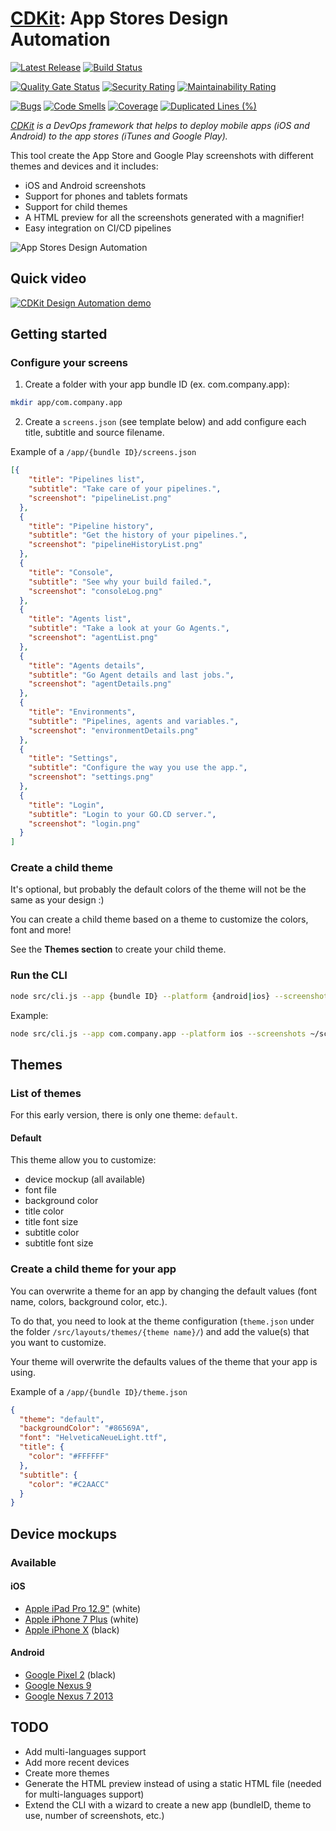 # [CDKit](https://github.com/timoa/cdkit): App Stores Design Automation

[![Latest Release][release-badge]][release-url]
[![Build Status][github-badge]][github-url]

[![Quality Gate Status][sonarcloud-status-badge]][sonarcloud-url]
[![Security Rating][sonarcloud-security-badge]][sonarcloud-url]
[![Maintainability Rating][sonarcloud-maintainability-badge]][sonarcloud-url]

[![Bugs][sonarcloud-bugs-badge]][sonarcloud-url]
[![Code Smells][sonarcloud-codesmells-badge]][sonarcloud-url]
[![Coverage][sonarcloud-coverage-badge]][sonarcloud-url]
[![Duplicated Lines (%)][sonarcloud-duplicated-badge]][sonarcloud-url]

*[CDKit](https://github.com/timoa/cdkit) is a DevOps framework that helps to deploy mobile apps (iOS and Android) to the app stores (iTunes and Google Play).*

This tool create the App Store and Google Play screenshots with different themes and devices and it includes:

* iOS and Android screenshots
* Support for phones and tablets formats
* Support for child themes
* A HTML preview for all the screenshots generated with a magnifier!
* Easy integration on CI/CD pipelines

![App Stores Design Automation][doc-design-automation]

## Quick video

[![CDKit Design Automation demo](https://img.youtube.com/vi/wT4t4d7lgr4/0.jpg)](https://www.youtube.com/watch?v=wT4t4d7lgr4 "CDKit Design Automation demo")

## Getting started

### Configure your screens

1) Create a folder with your app bundle ID (ex. com.company.app):

  ```bash
  mkdir app/com.company.app
  ```

2) Create a `screens.json` (see template below) and add configure each title, subtitle and source filename.

Example of a `/app/{bundle ID}/screens.json`

```json
[{
    "title": "Pipelines list",
    "subtitle": "Take care of your pipelines.",
    "screenshot": "pipelineList.png"
  },
  {
    "title": "Pipeline history",
    "subtitle": "Get the history of your pipelines.",
    "screenshot": "pipelineHistoryList.png"
  },
  {
    "title": "Console",
    "subtitle": "See why your build failed.",
    "screenshot": "consoleLog.png"
  },
  {
    "title": "Agents list",
    "subtitle": "Take a look at your Go Agents.",
    "screenshot": "agentList.png"
  },
  {
    "title": "Agents details",
    "subtitle": "Go Agent details and last jobs.",
    "screenshot": "agentDetails.png"
  },
  {
    "title": "Environments",
    "subtitle": "Pipelines, agents and variables.",
    "screenshot": "environmentDetails.png"
  },
  {
    "title": "Settings",
    "subtitle": "Configure the way you use the app.",
    "screenshot": "settings.png"
  },
  {
    "title": "Login",
    "subtitle": "Login to your GO.CD server.",
    "screenshot": "login.png"
  }
]
```

### Create a child theme

It's optional, but probably the default colors of the theme will not be the same as your design :)

You can create a child theme based on a theme to customize the colors, font and more!

See the **Themes section** to create your child theme.

### Run the CLI

```bash
node src/cli.js --app {bundle ID} --platform {android|ios} --screenshots {path to your device screenshots}
```

Example:

```bash
node src/cli.js --app com.company.app --platform ios --screenshots ~/screenshots
```

## Themes

### List of themes

For this early version, there is only one theme: `default`.

#### Default

This theme allow you to customize:

* device mockup (all available)
* font file
* background color
* title color
* title font size
* subtitle color
* subtitle font size

### Create a child theme for your app

You can overwrite a theme for an app by changing the default values (font name, colors, background color, etc.).

To do that, you need to look at the theme configuration (`theme.json` under the folder `/src/layouts/themes/{theme name}/`) and add the value(s) that you want to customize.

Your theme will overwrite the defaults values of the theme that your app is using.

Example of a `/app/{bundle ID}/theme.json`

```json
{
  "theme": "default",
  "backgroundColor": "#86569A",
  "font": "HelveticaNeueLight.ttf",
  "title": {
    "color": "#FFFFFF"
  },
  "subtitle": {
    "color": "#C2AACC"
  }
}
```

## Device mockups

### Available

#### iOS

* [Apple iPad Pro 12.9"][apple-ipad-pro-12.9-white] (white)
* [Apple iPhone 7 Plus][apple-iphone-7-plus-white] (white)
* [Apple iPhone X][apple-iphone-x-black] (black)

#### Android

* [Google Pixel 2][google-pixel-2-black] (black)
* [Google Nexus 9][google-nexus-9]
* [Google Nexus 7 2013][google-nexus-7-2013]

## TODO

* Add multi-languages support
* Add more recent devices
* Create more themes
* Generate the HTML preview instead of using a static HTML file (needed for multi-languages support)
* Extend the CLI with a wizard to create a new app (bundleID, theme to use, number of screenshots, etc.)

[sonarcloud]: https://sonarcloud.io/about
[release-badge]: https://img.shields.io/github/v/release/timoa/cdkit.appstore.design?logoColor=orange
[release-url]: https://github.com/timoa/cdkit.appstore.design/releases
[github-badge]: https://github.com/timoa/cdkit.appstore.design/workflows/Build/badge.svg
[github-url]: https://github.com/timoa/cdkit.appstore.design
[sonarcloud-url]: https://sonarcloud.io/dashboard?id=timoa_cdkit.appstore.design
[sonarcloud-status-badge]: https://sonarcloud.io/api/project_badges/measure?project=timoa_cdkit.appstore.design&metric=alert_status
[sonarcloud-security-badge]: https://sonarcloud.io/api/project_badges/measure?project=timoa_cdkit.appstore.design&metric=security_rating
[sonarcloud-maintainability-badge]: https://sonarcloud.io/api/project_badges/measure?project=timoa_cdkit.appstore.design&metric=sqale_rating
[sonarcloud-bugs-badge]: https://sonarcloud.io/api/project_badges/measure?project=timoa_cdkit.appstore.design&metric=bugs
[sonarcloud-codesmells-badge]: https://sonarcloud.io/api/project_badges/measure?project=timoa_cdkit.appstore.design&metric=code_smells
[sonarcloud-coverage-badge]: https://sonarcloud.io/api/project_badges/measure?project=timoa_cdkit.appstore.design&metric=coverage
[sonarcloud-duplicated-badge]: https://sonarcloud.io/api/project_badges/measure?project=timoa_cdkit.appstore.design&metric=duplicated_lines_density
[doc-design-automation]: /doc/images/design-automation.jpg
[apple-ipad-pro-12.9-white]: /src/layouts/devices/apple-ipad-pro-12.9-white/frame.png
[apple-iphone-7-plus-white]: /src/layouts/devices/apple-iphone-7-plus-white/frame.png
[apple-iphone-x-black]: /src/layouts/devices/apple-iphone-x-black/frame.png
[google-pixel-2-black]: /src/layouts/devices/google-pixel-2-black/frame.png
[google-nexus-9]: /src/layouts/devices/google-nexus-9/frame.png
[google-nexus-7-2013]: /src/layouts/devices/google-nexus-7-2013/frame.png

